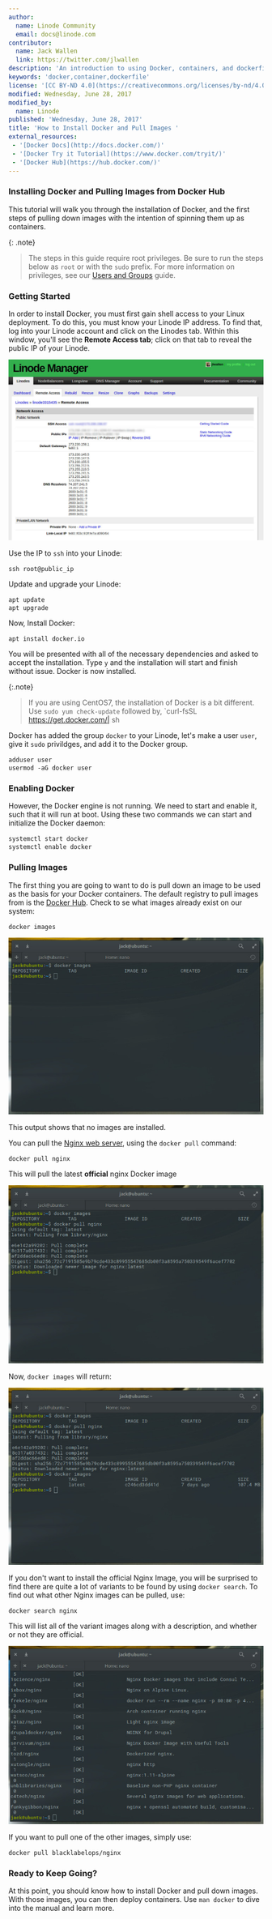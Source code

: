 ```yaml
---
author:
  name: Linode Community
  email: docs@linode.com
contributor:
  name: Jack Wallen
  link: https://twitter.com/jlwallen
description: 'An introduction to using Docker, containers, and dockerfiles on your Linode.'
keywords: 'docker,container,dockerfile'
license: '[CC BY-ND 4.0](https://creativecommons.org/licenses/by-nd/4.0)'
modified: Wednesday, June 28, 2017
modified_by:
  name: Linode
published: 'Wednesday, June 28, 2017'
title: 'How to Install Docker and Pull Images '
external_resources:
 - '[Docker Docs](http://docs.docker.com/)'
 - '[Docker Try it Tutorial](https://www.docker.com/tryit/)'
 - '[Docker Hub](https://hub.docker.com/)'
---
```



### Installing Docker and Pulling Images from Docker Hub

This tutorial will walk you through the installation of Docker, and the first steps of pulling down images with the intention of spinning them up as containers. 

{: .note}
> The steps in this guide require root privileges. Be sure to run the steps below as `root` or with the `sudo` prefix. For more information on privileges, see our [Users and Groups](/docs/tools-reference/linux-users-and-groups) guide.

### Getting Started

In order to install Docker, you must first gain shell access to your Linux deployment. To do this, you must know your Linode IP address. To find that, log into your Linode account and click on the Linodes tab. Within this window, you'll see the **Remote Access tab**; click on that tab to reveal the public IP of your Linode. 

![Remote_Access](/docs/assets/Docker/dockerisntall_a.jpg)

Use the IP to `ssh` into your Linode: 

	ssh root@public_ip

Update and upgrade your Linode: 

	apt update
	apt upgrade 

Now, Install Docker: 

	apt install docker.io 
	
You will be presented with all of the necessary dependencies and asked to accept the installation. Type `y` and the installation will start and finish without issue. Docker is now installed. 

{:.note}
>
>If you are using CentOS7, the installation of Docker is a bit different. Use `sudo yum check-update` followed by, `curl-fsSL https://get.docker.com/| sh

Docker has added the group `docker` to your Linode, let's make a user `user`, give it `sudo` privildges, and add it to the Docker group. 

	adduser user
	usermod -aG docker user

### Enabling Docker

However, the Docker engine is not running. We need to start and enable it, such that it will run at boot. Using these two commands we can start and initialize the Docker daemon: 

	systemctl start docker
	systemctl enable docker
	
	
### Pulling Images

The first thing you are going to want to do is pull down an image to be used as the basis for your Docker containers. The default registry to pull images from is the [Docker Hub](https://hub.docker.com/). Check to se what images already exist on our system:

	docker images

![docker_image](/docs/assets/Docker/dockerinstall_b.jpg)

This output shows that no images are installed. 

You can pull the [Nginx web server](https://nginx.org/en/), using the `docker pull` command: 

	docker pull nginx

This will pull the latest **official** nginx Docker image

![docker_image](/docs/assets/Docker/dockerinstall_c.jpg)

Now, `docker images` will return: 

![docker_image](/docs/assets/Docker/dockerinstall_d.jpg)

If you don't want to install the official Nginx Image, you will be surprised to find there are quite a lot of variants to be found by using `docker search`. To find out what other Nginx images can be pulled, use: 

	docker search nginx
	
This will list all of the variant images along with a description, and whether or not they are official.

![docker_image](/docs/assets/Docker/dockerinstall_e.jpg)

If you want to pull one of the other images, simply use: 

	docker pull blacklabelops/nginx

### Ready to Keep Going? 

At this point, you should know how to install Docker and pull down images. With those images, you can then deploy containers. Use `man docker` to dive into the manual and learn more. 
